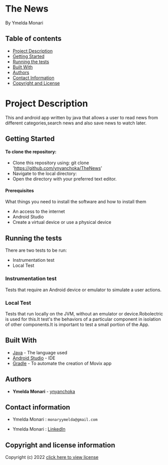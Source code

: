 # The News
By Ymelda Monari

## Table of contents
+ [ Project Description](#Description)
+ [Getting Started](#getting_started)
+ [Running the tests](#tests)
+ [Built With](#setupinstallation-requirements)
+ [Authors](#authors)
+ [Contact Information](#contact-information)
+ [Copyright and License](#copyright-and-license-information)

# Project Description
This and android app written by java that allows a user to read news from different categories,search news and also save news to watch later.

## Getting Started

#### To clone the repository:
- Clone this repository using:
  git clone 'https://github.com/ynyanchoka/TheNews'
- Navigate to the local directory:
- Open the directory with your preferred text editor.

#### Prerequisites

What things you need to install the software and how to install them
- An access to the internet
- Android Studio
- Create a virtual device or use a physical device


## Running the tests

There are two tests to be run:
+ Instrumentation test
+ Local Test

### Instrumentation test

Tests that require an Android device or emulator to simulate a user actions.
### Local Test
Tests that run locally on the JVM, without an emulator or device.Robolectric  is used for this.It test's the behaviors of a particular component in isolation of other components.It is important to test a small portion of the App.

## Built With

* [Java](https://www.java.com) - The language used
* [Android Studio](https://developer.android.com/studio) - IDE
* [Gradle](https://gradle.org) - To automate the creation of Movix app

## Authors

* **Ymelda Monari** - [ynyanchoka](https://github.com/ynyanchoka)

## Contact information
+ Ymelda Monari : `monaryymelda@gmail.com`
* Ymelda Monari : [LinkedIn](https://www.linkedin.com/in/ymeldamonari/)


## Copyright and license information

Copyright (c) 2022 [click here to view license](LICENSE)